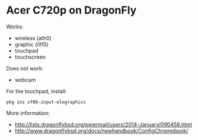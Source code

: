 Acer C720p on DragonFly
=======================

Works:

* wireless (ath0)
* graphic (i915)
* touchpad
* touchscreen

Does not work:

* webcam

For the touchpad, install:

    pkg ins xf86-input-elographics

More information:

* http://lists.dragonflybsd.org/pipermail/users/2014-January/090458.html
* http://www.dragonflybsd.org/docs/newhandbook/ConfigChromebook/
